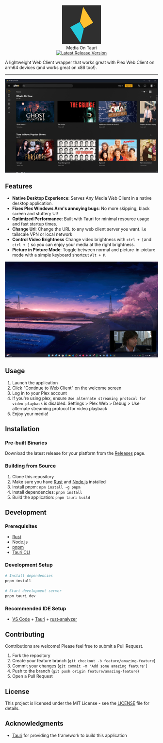 

<p align="center">
 <img src="./Assets/icon.png" alt="MediaOnTauri Logo" width="128" height="128">
   <br/>
   Media On Tauri
   <br/>
   <a href="https://github.com/Snazzie/MediaOnTauri/releases/latest">
     <img src="https://img.shields.io/github/v/release/Snazzie/MediaOnTauri?style=flat-square&label=Latest%20Release" alt="Latest Release Version">
   </a>
</p>
A lightweight Web Client wrapper that works great with Plex Web Client on arm64 devices (and works great on x86 too!).

---

<p align="center">
   <img src="./Assets/Screenshots/app.jpg" alt="MediaOnTauri app screenshot">
</p>

## Features

- **Native Desktop Experience**: Serves Any Media Web Client in a native desktop application.
- **Fixes Plex Windows Arm's annoying bugs**: No more skipping, black screen and stuttery UI!
- **Optimized Performance**: Built with Tauri for minimal resource usage and fast startup times.
- **Change Url**: Change the URL to any web client server you want. i.e tailscale VPN or local network
- **Control Video Brightness** Change video brightness with `ctrl + [`and `ctrl + ]` so you can enjoy your media at the right brightness.
- **Picture in Picture Mode**: Toggle between normal and picture-in-picture mode with a simple keyboard shortcut `Alt + P`.

![explorer_zNifHSnvI8](./Assets/Screenshots/pip.jpg)

## Usage

1. Launch the application
2. Click "Continue to Web Client" on the welcome screen
3. Log in to your Plex account
4. If you're using plex, ensure `Use alternate streaming protocol for video playback` is disabled. Settings > Plex Web > Debug > Use alternate streaming protocol for video playback
5. Enjoy your media!

## Installation

### Pre-built Binaries

Download the latest release for your platform from the [Releases](https://github.com/Snazzie/MediaOnTauri/releases) page.

### Building from Source

1. Clone this repository
2. Make sure you have [Rust](https://www.rust-lang.org/tools/install) and [Node.js](https://nodejs.org/) installed
3. Install pnpm: `npm install -g pnpm`
4. Install dependencies: `pnpm install`
5. Build the application: `pnpm tauri build`

## Development

### Prerequisites

- [Rust](https://www.rust-lang.org/tools/install)
- [Node.js](https://nodejs.org/)
- [pnpm](https://pnpm.io/installation)
- [Tauri CLI](https://tauri.app/v1/guides/getting-started/prerequisites)

### Development Setup

```bash
# Install dependencies
pnpm install

# Start development server
pnpm tauri dev
```
### Recommended IDE Setup

- [VS Code](https://code.visualstudio.com/) + [Tauri](https://marketplace.visualstudio.com/items?itemName=tauri-apps.tauri-vscode) + [rust-analyzer](https://marketplace.visualstudio.com/items?itemName=rust-lang.rust-analyzer)

## Contributing

Contributions are welcome! Please feel free to submit a Pull Request.

1. Fork the repository
2. Create your feature branch (`git checkout -b feature/amazing-feature`)
3. Commit your changes (`git commit -m 'Add some amazing feature'`)
4. Push to the branch (`git push origin feature/amazing-feature`)
5. Open a Pull Request

## License

This project is licensed under the MIT License - see the [LICENSE](LICENSE) file for details.

## Acknowledgments

- [Tauri](https://tauri.app/) for providing the framework to build this application
